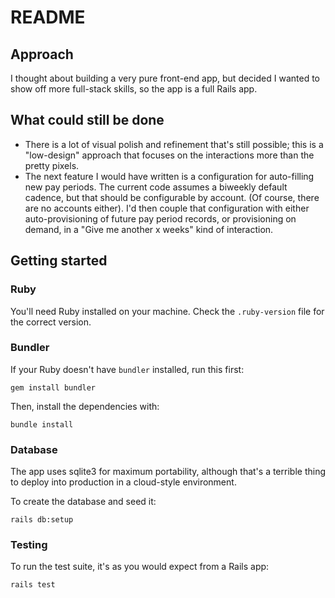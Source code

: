 # README

## Approach

I thought about building a very pure front-end app, but decided I wanted to show off more full-stack skills, so the app is a full Rails app.

## What could still be done

* There is a lot of visual polish and refinement that's still possible; this is a "low-design" approach that focuses on the interactions more than the pretty pixels.
* The next feature I would have written is a configuration for auto-filling new pay periods. The current code assumes a biweekly default cadence, but that should be configurable by account. (Of course, there are no accounts either). I'd then couple that configuration with either auto-provisioning of future pay period records, or provisioning on demand, in a "Give me another x weeks" kind of interaction.

## Getting started

### Ruby

You'll need Ruby installed on your machine. Check the `.ruby-version` file for the correct version.

### Bundler

If your Ruby doesn't have `bundler` installed, run this first:

    gem install bundler

Then, install the dependencies with:

    bundle install

### Database

The app uses sqlite3 for maximum portability, although that's a terrible thing to deploy into production in a cloud-style environment.

To create the database and seed it:

    rails db:setup

### Testing

To run the test suite, it's as you would expect from a Rails app:

    rails test
